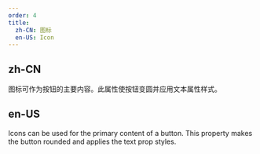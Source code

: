 ```yaml
---
order: 4
title:
  zh-CN: 图标
  en-US: Icon
---
```


## zh-CN

图标可作为按钮的主要内容。此属性使按钮变圆并应用文本属性样式。

## en-US

Icons can be used for the primary content of a button. This property makes the button rounded and applies the text prop styles.
